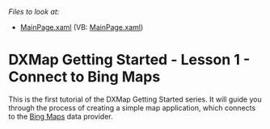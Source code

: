 <!-- default file list -->
*Files to look at*:

* [MainPage.xaml](./CS/MapControlLesson1/MainPage.xaml) (VB: [MainPage.xaml](./VB/MapControlLesson1/MainPage.xaml))
<!-- default file list end -->
# DXMap Getting Started - Lesson 1 - Connect to Bing Maps


<p>This is the first tutorial of the DXMap Getting Started series. It will guide you through the process of creating a simple map application, which connects to the <u>Bing Maps</u> data provider.</p><br />


<br/>


